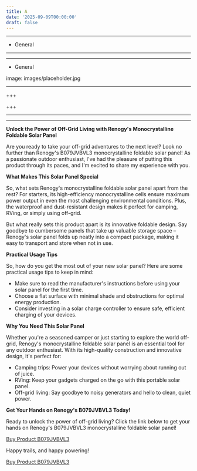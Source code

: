 ```yaml
---
title: A
date: '2025-09-09T00:00:00'
draft: false
---
```


---




- General
---

---

- General

image: images/placeholder.jpg

---

+++






+++





---



---
**Unlock the Power of Off-Grid Living with Renogy's Monocrystalline Foldable Solar Panel**

Are you ready to take your off-grid adventures to the next level? Look no further than Renogy's B079JVBVL3 monocrystalline foldable solar panel! As a passionate outdoor enthusiast, I've had the pleasure of putting this product through its paces, and I'm excited to share my experience with you.

**What Makes This Solar Panel Special**

So, what sets Renogy's monocrystalline foldable solar panel apart from the rest? For starters, its high-efficiency monocrystalline cells ensure maximum power output in even the most challenging environmental conditions. Plus, the waterproof and dust-resistant design makes it perfect for camping, RVing, or simply using off-grid.

But what really sets this product apart is its innovative foldable design. Say goodbye to cumbersome panels that take up valuable storage space – Renogy's solar panel folds up neatly into a compact package, making it easy to transport and store when not in use.

**Practical Usage Tips**

So, how do you get the most out of your new solar panel? Here are some practical usage tips to keep in mind:

* Make sure to read the manufacturer's instructions before using your solar panel for the first time.
* Choose a flat surface with minimal shade and obstructions for optimal energy production.
* Consider investing in a solar charge controller to ensure safe, efficient charging of your devices.

**Why You Need This Solar Panel**

Whether you're a seasoned camper or just starting to explore the world off-grid, Renogy's monocrystalline foldable solar panel is an essential tool for any outdoor enthusiast. With its high-quality construction and innovative design, it's perfect for:

* Camping trips: Power your devices without worrying about running out of juice.
* RVing: Keep your gadgets charged on the go with this portable solar panel.
* Off-grid living: Say goodbye to noisy generators and hello to clean, quiet power.

**Get Your Hands on Renogy's B079JVBVL3 Today!**

Ready to unlock the power of off-grid living? Click the link below to get your hands on Renogy's B079JVBVL3 monocrystalline foldable solar panel!

[Buy Product B079JVBVL3](https://www.amazon.com/Renogy-Monocrystalline-Foldable-Waterproof-Controller/dp/B079JVBVL3/)

Happy trails, and happy powering!

[Buy Product B079JVBVL3](https://www.amazon.com/Renogy-Monocrystalline-Foldable-Waterproof-Controller/dp/B079JVBVL3/)